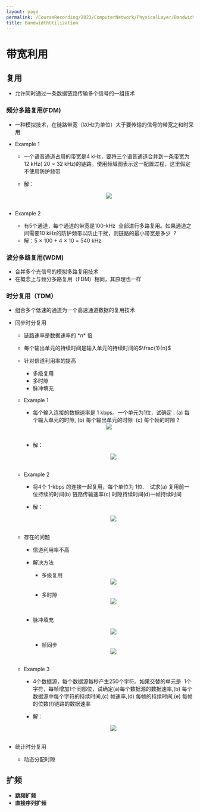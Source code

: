 ```yaml
---
layout: page
permalink: /CourseRecording/2023/ComputerNetwork/PhysicalLayer/BandwidthUtilization/index.html
title: BandwidthUtilization
---
```


# 带宽利用

## 复用

- 允许同时通过一条数据链路传输多个信号的一组技术

### 频分多路复用(FDM)

- 一种模拟技术，在链路带宽（以Hz为单位）大于要传输的信号的带宽之和时采用
- Example 1
    - 一个语音通道占用的带宽是4 kHz，要将三个语音通道合并到一条带宽为  12 kHz( 20 ~ 32 kHz)的链路。使用频域图表示这一配置过程，这里假定不使用防护频带
    - 解：
        
        <div style="display: flex; justify-content: center;">
            <img src="https://cryoushiwo.oss-cn-hangzhou.aliyuncs.com/images/202409071438003.png" style="max-width: 80%; height: auto;">
        </div><br>
        
- Example 2
    - 有5个通道，每个通道的带宽是100-kHz  全部进行多路复用。如果通道之间需要10 kHz的防护频带以防止干扰，则链路的最小带宽是多少  ?
    - 解：5 × 100 + 4 × 10 = 540 kHz

### **波分多路复用(WDM)**

- 合并多个光信号的模拟多路复用技术
- 在概念上与频分多路复用（FDM）相同，其原理也一样

### 时分复用（TDM）

- 组合多个低速的通道为一个高速通道数据的复用技术
- 同步时分复用
    - 链路速率是数据速率的 $*n*$ 倍
    - 每个输出单元的持续时间是输入单元的持续时间的$\frac{1}{n}$
    - 针对信道利用率的提高
        - 多级复用
        - 多时隙
        - 脉冲填充
    - Example 1
        - 每个输入连接的数据速率是 1 kbps。一个单元为1位，试确定 : (a) 每个输入单元的时隙, (b) 每个输出单元的时隙  (c) 每个帧的时隙 ?
        
        <div style="display: flex; justify-content: center;">
            <img src="https://cryoushiwo.oss-cn-hangzhou.aliyuncs.com/images/202409071438468.png" style="max-width: 80%; height: auto;">
        </div><br>
        
        - 解：
            
            <div style="display: flex; justify-content: center;">
                <img src="https://cryoushiwo.oss-cn-hangzhou.aliyuncs.com/images/202409071438101.png" style="max-width: 80%; height: auto;">
            </div><br>
            
    - Example 2
        - 将4个 1-kbps 的连接一起复用，每个单位为 1位.    试求(a) 复用前一位持续的时间(b) 链路传输速率(c) 时隙持续时间(d)一帧持续时间
        - 解：
            
            <div style="display: flex; justify-content: center;">
                <img src="https://cryoushiwo.oss-cn-hangzhou.aliyuncs.com/images/202409071439717.png" style="max-width: 80%; height: auto;">
            </div><br>
            
    - 存在的问题
        - 信道利用率不高
        - 解决方法
            - 多级复用
            
            <div style="display: flex; justify-content: center;">
                <img src="https://cryoushiwo.oss-cn-hangzhou.aliyuncs.com/images/202409071439277.png" style="max-width: 80%; height: auto;">
            </div><br>
            
            - 多时隙
            
            <div style="display: flex; justify-content: center;">
                <img src="https://cryoushiwo.oss-cn-hangzhou.aliyuncs.com/images/202409071439568.png" style="max-width: 80%; height: auto;">
            </div><br>
            
        - 脉冲填充
            
            <div style="display: flex; justify-content: center;">
                <img src="https://cryoushiwo.oss-cn-hangzhou.aliyuncs.com/images/202409071439597.png" style="max-width: 80%; height: auto;">
            </div><br>
            
            - 帧同步
            
            <div style="display: flex; justify-content: center;">
                <img src="https://cryoushiwo.oss-cn-hangzhou.aliyuncs.com/images/202409071439494.png" style="max-width: 80%; height: auto;">
            </div><br>
            
    - Example 3
        - 4个数据源，每个数据源每秒产生250个字符。如果交替的单元是  1个字符，每帧增加1个同部位，试确定(a)每个数据源的数据速率,(b) 每个数据源中每个字符的持续时间,(c) 帧速率,(d) 每帧的持续时间,(e) 每帧的位数(f)链路的数据速率
        - 解：
            
            <div style="display: flex; justify-content: center;">
                <img src="https://cryoushiwo.oss-cn-hangzhou.aliyuncs.com/images/202409071439919.png" style="max-width: 80%; height: auto;">
            </div><br>
            
- 统计时分复用
    - 动态分配时隙

## 扩频

- **跳频扩频**
- **直接序列扩频**